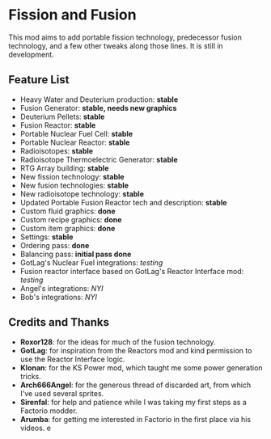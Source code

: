 # Fission and Fusion

This mod aims to add portable fission technology, predecessor fusion
technology, and a few other tweaks along those lines. It is still in development.

## Feature List
* Heavy Water and Deuterium production: **stable**
* Fusion Generator: **stable, needs new graphics**
* Deuterium Pellets: **stable**
* Fusion Reactor: **stable**
* Portable Nuclear Fuel Cell: **stable**
* Portable Nuclear Reactor: **stable**
* Radioisotopes: **stable**
* Radioisotope Thermoelectric Generator: **stable**
* RTG Array building: **stable**
* New fission technology: **stable**
* New fusion technologies: **stable**
* New radioisotope technology: **stable**
* Updated Portable Fusion Reactor tech and description: **stable**
* Custom fluid graphics: **done**
* Custom recipe graphics: **done**
* Custom item graphics: **done**
* Settings: **stable**
* Ordering pass: **done**
* Balancing pass: **initial pass done**
* GotLag's Nuclear Fuel integrations: _testing_
* Fusion reactor interface based on GotLag's Reactor Interface mod: _testing_
* Angel's integrations: _NYI_
* Bob's integrations: _NYI_

## Credits and Thanks
* **Roxor128**: for the ideas for much of the fusion technology.
* **GotLag**: for inspiration from the Reactors mod and kind permission to use the Reactor Interface logic.
* **Klonan**: for the KS Power mod, which taught me some power generation tricks.
* **Arch666Angel**: for the generous thread of discarded art, from which I've used several sprites.
* **Sirenfal**: for help and patience while I was taking my first steps as a Factorio modder.
* **Arumba**: for getting me interested in Factorio in the first place via his videos.
e
